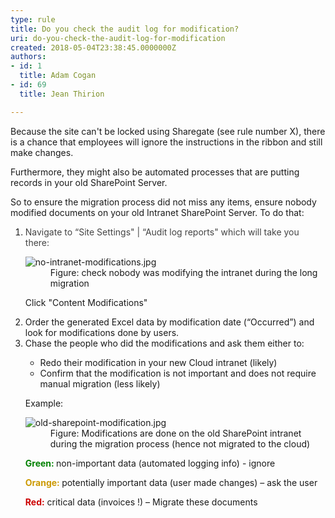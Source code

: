 ```yaml
---
type: rule
title: Do you check the audit log for modification?
uri: do-you-check-the-audit-log-for-modification
created: 2018-05-04T23:38:45.0000000Z
authors:
- id: 1
  title: Adam Cogan
- id: 69
  title: Jean Thirion

---
```




<span class='intro'> <p>Because the site can't be locked using Sharegate (see rule number X), there is a chance that employees will ignore the instructions in the ribbon and still make changes.</p><p>Furthermore, they might also be automated processes that are putting records in your old SharePoint Server.​<br></p><p>So to ensure the migration process did not miss any items, ensure nobody modified documents on your old Intranet SharePoint Server. To do that&#58;<br></p> </span>

<ol><li>​​<span style="color&#58;#444444;">Navigate to “Site Settings&quot; | “Audit log reports&quot; which will take you there&#58;&#160;&#160;</span><br> 
      <dl class="image"><dt><img src="/PublishingImages/no-intranet-modifications.jpg" alt="no-intranet-modifications.jpg" /></dt><dd>Figure&#58; check nobody was modifying the intranet during the long migration</dd></dl>
      <p>Click &quot;Content Modifications&quot;</p></li><li>Order the generated Excel data by modification date (“Occurred”) and look for modifications done by users.</li><li>Chase the people who did the modifications and ask them either to&#58; <br>
      <p></p><ul><li>Redo their modification in your new Cloud intranet (likely)<br></li><li>Confirm that the modification is not important and does not require manual migration (less likely)<br></li></ul><p>Example&#58;</p><dl class="image"><dt><img src="/PublishingImages/old-sharepoint-modification.jpg" alt="old-sharepoint-modification.jpg" /></dt><dd>Figure&#58; Modifications are done on the old SharePoint intranet during the migration process (hence not migrated to the cloud)</dd></dl><p><b><span style="color&#58;#008000;">Green&#58;</span>&#160;</b>non-important data (automated logging info) - ignore</p><p><b><span style="color&#58;#cc9900;"><span style="color&#58;#cc9900;">Orange&#58;</span></span> </b>potentially important data (user made changes) – ask the user</p><p><span style="color&#58;#cc0000;"><b>Red&#58;</b></span> critical data (invoices !) – Migrate these documents&#160;<br></p></li></ol>
<br>


